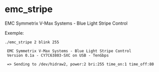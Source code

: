 # emc_stripe
EMC Symmetrix V-Max Systems - Blue Light Stripe Control


Exemple:
```
./emc_stripe 2 blink 255

 EMC Symmetrix V-Max Systems - Blue Light Stripe Control
 Version 0.1a - CY7C63803-SXC on USB - TenGbps

 => Sending to /dev/hidraw2, power:2 bri:255 time_on:1 time_off:80
 ```
